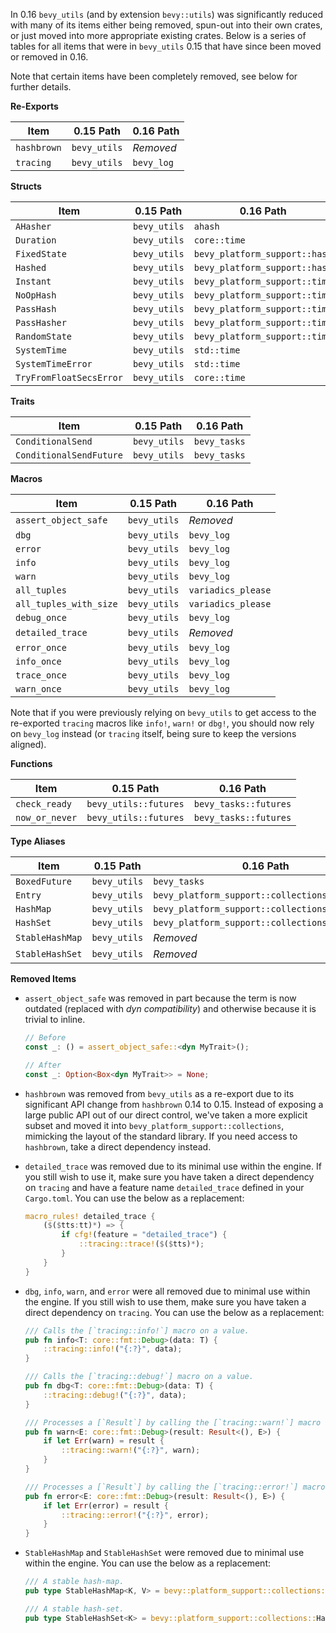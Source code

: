 In 0.16 `bevy_utils` (and by extension `bevy::utils`) was significantly reduced with many of its items either being removed, spun-out into their own crates, or just moved into more appropriate existing crates.
Below is a series of tables for all items that were in `bevy_utils` 0.15 that have since been moved or removed in 0.16.

Note that certain items have been completely removed, see below for further details.

**Re-Exports**

| Item        | 0.15 Path    | 0.16 Path  |
| ----------- | ------------ | ---------- |
| `hashbrown` | `bevy_utils` | _Removed_  |
| `tracing`   | `bevy_utils` | `bevy_log` |

**Structs**

| Item                    | 0.15 Path    | 0.16 Path                     |
| ----------------------- | ------------ | ----------------------------- |
| `AHasher`               | `bevy_utils` | `ahash`                       |
| `Duration`              | `bevy_utils` | `core::time`                  |
| `FixedState`            | `bevy_utils` | `bevy_platform_support::hash` |
| `Hashed`                | `bevy_utils` | `bevy_platform_support::hash` |
| `Instant`               | `bevy_utils` | `bevy_platform_support::time` |
| `NoOpHash`              | `bevy_utils` | `bevy_platform_support::time` |
| `PassHash`              | `bevy_utils` | `bevy_platform_support::time` |
| `PassHasher`            | `bevy_utils` | `bevy_platform_support::time` |
| `RandomState`           | `bevy_utils` | `bevy_platform_support::time` |
| `SystemTime`            | `bevy_utils` | `std::time`                   |
| `SystemTimeError`       | `bevy_utils` | `std::time`                   |
| `TryFromFloatSecsError` | `bevy_utils` | `core::time`                  |

**Traits**

| Item                    | 0.15 Path    | 0.16 Path    |
| ----------------------- | ------------ | ------------ |
| `ConditionalSend`       | `bevy_utils` | `bevy_tasks` |
| `ConditionalSendFuture` | `bevy_utils` | `bevy_tasks` |

**Macros**

| Item                   | 0.15 Path    | 0.16 Path          |
| ---------------------- | ------------ | ------------------ |
| `assert_object_safe`   | `bevy_utils` | _Removed_          |
| `dbg`                  | `bevy_utils` | `bevy_log`         |
| `error`                | `bevy_utils` | `bevy_log`         |
| `info`                 | `bevy_utils` | `bevy_log`         |
| `warn`                 | `bevy_utils` | `bevy_log`         |
| `all_tuples`           | `bevy_utils` | `variadics_please` |
| `all_tuples_with_size` | `bevy_utils` | `variadics_please` |
| `debug_once`           | `bevy_utils` | `bevy_log`         |
| `detailed_trace`       | `bevy_utils` | _Removed_          |
| `error_once`           | `bevy_utils` | `bevy_log`         |
| `info_once`            | `bevy_utils` | `bevy_log`         |
| `trace_once`           | `bevy_utils` | `bevy_log`         |
| `warn_once`            | `bevy_utils` | `bevy_log`         |

Note that if you were previously relying on `bevy_utils` to get access to
the re-exported `tracing` macros like `info!`, `warn!` or `dbg!`, you should
now rely on `bevy_log` instead (or `tracing` itself, being sure to keep the versions aligned).

**Functions**

| Item           | 0.15 Path             | 0.16 Path             |
| -------------- | --------------------- | --------------------- |
| `check_ready`  | `bevy_utils::futures` | `bevy_tasks::futures` |
| `now_or_never` | `bevy_utils::futures` | `bevy_tasks::futures` |

**Type Aliases**

| Item            | 0.15 Path    | 0.16 Path                                      |
| --------------- | ------------ | ---------------------------------------------- |
| `BoxedFuture`   | `bevy_utils` | `bevy_tasks`                                   |
| `Entry`         | `bevy_utils` | `bevy_platform_support::collections::hash_map` |
| `HashMap`       | `bevy_utils` | `bevy_platform_support::collections`           |
| `HashSet`       | `bevy_utils` | `bevy_platform_support::collections`           |
| `StableHashMap` | `bevy_utils` | _Removed_                                      |
| `StableHashSet` | `bevy_utils` | _Removed_                                      |

**Removed Items**

- `assert_object_safe` was removed in part because the term is now outdated (replaced with _dyn compatibility_) and otherwise because it is trivial to inline.
  
  ```rust
  // Before
  const _: () = assert_object_safe::<dyn MyTrait>();

  // After
  const _: Option<Box<dyn MyTrait>> = None;
  ```
  
- `hashbrown` was removed from `bevy_utils` as a re-export due to its significant API change from `hashbrown` 0.14 to 0.15.
  Instead of exposing a large public API out of our direct control, we've taken a more explicit subset and moved it into `bevy_platform_support::collections`, mimicking the layout of the standard library.
  If you need access to `hashbrown`, take a direct dependency instead.

- `detailed_trace` was removed due to its minimal use within the engine.
  If you still wish to use it, make sure you have taken a direct dependency on `tracing` and have a feature name `detailed_trace` defined in your `Cargo.toml`.
  You can use the below as a replacement:

  ```rust
  macro_rules! detailed_trace {
      ($($tts:tt)*) => {
          if cfg!(feature = "detailed_trace") {
              ::tracing::trace!($($tts)*);
          }
      }
  }
  ```
  
- `dbg`, `info`, `warn`, and `error` were all removed due to minimal use within the engine.
  If you still wish to use them, make sure you have taken a direct dependency on `tracing`.
  You can use the below as a replacement:

  ```rust
  /// Calls the [`tracing::info!`] macro on a value.
  pub fn info<T: core::fmt::Debug>(data: T) {
      ::tracing::info!("{:?}", data);
  }

  /// Calls the [`tracing::debug!`] macro on a value.
  pub fn dbg<T: core::fmt::Debug>(data: T) {
      ::tracing::debug!("{:?}", data);
  }

  /// Processes a [`Result`] by calling the [`tracing::warn!`] macro in case of an [`Err`] value.
  pub fn warn<E: core::fmt::Debug>(result: Result<(), E>) {
      if let Err(warn) = result {
          ::tracing::warn!("{:?}", warn);
      }
  }

  /// Processes a [`Result`] by calling the [`tracing::error!`] macro in case of an [`Err`] value.
  pub fn error<E: core::fmt::Debug>(result: Result<(), E>) {
      if let Err(error) = result {
          ::tracing::error!("{:?}", error);
      }
  }
  ```
  
- `StableHashMap` and `StableHashSet` were removed due to minimal use within the engine.
  You can use the below as a replacement:
  
  ```rust
  /// A stable hash-map.
  pub type StableHashMap<K, V> = bevy::platform_support::collections::HashMap<K, V, bevy::platform_support::hash::FixedState>;

  /// A stable hash-set.
  pub type StableHashSet<K> = bevy::platform_support::collections::HashSet<K, bevy::platform_support::hash::FixedState>;
  ```
